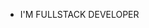 
- I'M FULLSTACK DEVELOPER

<!---
baxaaka/baxaaka is a ✨ special ✨ repository because its `README.md` (this file) appears on your GitHub profile.
You can click the Preview link to take a look at your changes.
--->
